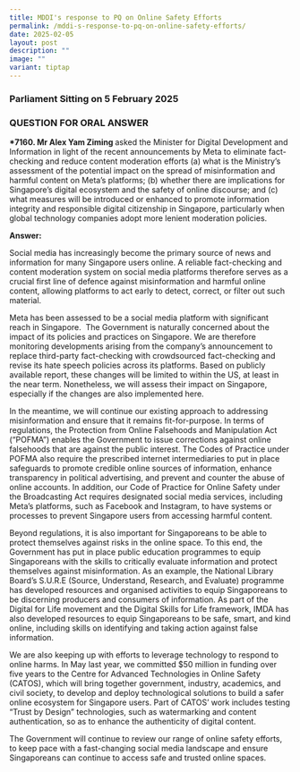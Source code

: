 ```yaml
---
title: MDDI's response to PQ on Online Safety Efforts
permalink: /mddi-s-response-to-pq-on-online-safety-efforts/
date: 2025-02-05
layout: post
description: ""
image: ""
variant: tiptap
---
```

<h3>Parliament Sitting on 5 February 2025</h3>
<h3>QUESTION FOR ORAL ANSWER</h3>
<p><strong>*7160. Mr Alex Yam Ziming </strong>asked the Minister for Digital
Development and Information in light of the recent announcements by Meta
to eliminate fact-checking and reduce content moderation efforts (a) what
is the Ministry’s assessment of the potential impact on the spread of misinformation
and harmful content on Meta’s platforms; (b) whether there are implications
for Singapore’s digital ecosystem and the safety of online discourse; and
(c) what measures will be introduced or enhanced to promote information
integrity and responsible digital citizenship in Singapore, particularly
when global technology companies adopt more lenient moderation policies.</p>
<p><strong>Answer:</strong>
</p>
<p>Social media has increasingly become the primary source of news and information
for many Singapore users online. A reliable fact-checking and content moderation
system on social media platforms therefore serves as a crucial first line
of defence against misinformation and harmful online content, allowing
platforms to act early to detect, correct, or filter out such material.</p>
<p>Meta has been assessed to be a social media platform with significant
reach in Singapore.&nbsp; The Government is naturally concerned about the
impact of its policies and practices on Singapore. We are therefore monitoring
developments arising from the company’s announcement to replace third-party
fact-checking with crowdsourced fact-checking and revise its hate speech
policies across its platforms. Based on publicly available report, these
changes will be limited to within the US, at least in the near term. Nonetheless,
we will assess their impact on Singapore, especially if the changes are
also implemented here.</p>
<p>In the meantime, we will continue our existing approach to addressing
misinformation and ensure that it remains fit-for-purpose. In terms of
regulations, the Protection from Online Falsehoods and Manipulation Act
(“POFMA”) enables the Government to issue corrections against online falsehoods
that are against the public interest. The Codes of Practice under POFMA
also require the prescribed internet intermediaries to put in place safeguards
to promote credible online sources of information, enhance transparency
in political advertising, and prevent and counter the abuse of online accounts.
In addition, our Code of Practice for Online Safety under the Broadcasting
Act requires designated social media services, including Meta’s platforms,
such as Facebook and Instagram, to have systems or processes to prevent
Singapore users from accessing harmful content.</p>
<p>Beyond regulations, it is also important for Singaporeans to be able to
protect themselves against risks in the online space. To this end, the
Government has put in place public education programmes to equip Singaporeans
with the skills to critically evaluate information and protect themselves
against misinformation. As an example, the National Library Board’s S.U.R.E
(Source, Understand, Research, and Evaluate) programme has developed resources
and organised activities to equip Singaporeans to be discerning producers
and consumers of information. As part of the Digital for Life movement
and the Digital Skills for Life framework, IMDA has also developed resources
to equip Singaporeans to be safe, smart, and kind online, including skills
on identifying and taking action against false information.</p>
<p>We are also keeping up with efforts to leverage technology to respond
to online harms. In May last year, we committed $50 million in funding
over five years to the Centre for Advanced Technologies in Online Safety
(CATOS), which will bring together government, industry, academics, and
civil society, to develop and deploy technological solutions to build a
safer online ecosystem for Singapore users. Part of CATOS’ work includes
testing “Trust by Design” technologies, such as watermarking and content
authentication, so as to enhance the authenticity of digital content.</p>
<p>The Government will continue to review our range of online safety efforts,
to keep pace with a fast-changing social media landscape and ensure Singaporeans
can continue to access safe and trusted online spaces.</p>